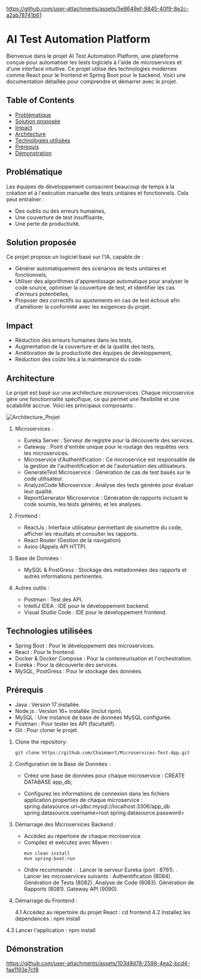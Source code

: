 
https://github.com/user-attachments/assets/5e8649ef-9845-40f9-8e2c-a2ab78741b61
# AI Test Automation Platform

Bienvenue dans le projet AI Test Automation Platform, une plateforme conçue pour automatiser les tests logiciels à l'aide de microservices et d'une interface intuitive. Ce projet utilise des technologies modernes comme React pour le frontend et Spring Boot pour le backend. Voici une documentation détaillée pour comprendre et démarrer avec le projet.

## Table of Contents
- [Problématique](#problématique)
- [Solution proposée ](#solution-proposée )
- [Impact](#impact)
- [Architecture](#architecture)
- [Technologies utilisées](#technologies-utilisées)
- [Prérequis](#prérequis)
- [Démonstration](#démonstration)
  
## Problématique

Les équipes de développement consacrent beaucoup de temps à la création et à l'exécution manuelle des tests unitaires et fonctionnels. Cela peut entraîner :

- Des oublis ou des erreurs humaines,
- Une couverture de test insuffisante,
- Une perte de productivité.

## Solution proposée 

Ce projet propose un logiciel basé sur l'IA, capable de :

- Générer automatiquement des scénarios de tests unitaires et fonctionnels,
- Utiliser des algorithmes d'apprentissage automatique pour analyser le code source, optimiser la couverture de test, et identifier les cas d'erreurs potentielles,
- Proposer des correctifs ou ajustements en cas de test échoué afin d'améliorer la conformité avec les exigences du projet.

## Impact 

- Réduction des erreurs humaines dans les tests,
- Augmentation de la couverture et de la qualité des tests,
- Amélioration de la productivité des équipes de développement,
- Réduction des coûts liés à la maintenance du code.

## Architecture

Le projet est basé sur une architecture microservices. Chaque microservice gère une fonctionnalité spécifique, ce qui permet une flexibilité et une scalabilité accrue. Voici les principaux composants :

![Architecture_Projet](https://github.com/user-attachments/assets/77848378-f5fd-4f14-85ac-5bec85e6d190)

 1. Microservices :
    - Eureka Server : Serveur de registre pour la découverte des services.
    - Gateway : Point d'entrée unique pour le routage des requêtes vers les microservices.
    - Microservice d'Authentification : Ce microservice est responsable de la gestion de l'authentification et de l'autorisation des utilisateurs.
    - GenerateTest Microservice : Génération de cas de test basés sur le code utilisateur.
    - AnalyzeCode Microservice : Analyse des tests générés pour évaluer leur qualité.
    - ReportGenerator Microservice : Génération de rapports incluant le code soumis, les tests générés, et les analyses. 

 2. Frontend :
    - ReactJs : Interface utilisateur permettant de soumettre du code, afficher les résultats et consulter les rapports.
    - React Router (Gestion de la navigation)
    - Axios (Appels API HTTP)

 3. Base de Données :
    - MySQL & PostGress : Stockage des métadonnées des rapports et autres informations pertinentes.

 4. Autres outils :
    - Postman : Test des API.
    - IntelliJ IDEA : IDE pour le développement backend.
    - Visual Studio Code : IDE pour le développement frontend. 

## Technologies utilisées

- Spring Boot : Pour le développement des microservices.
- React : Pour le frontend.
- Docker & Docker Compose : Pour la conteneurisation et l'orchestration.
- Eureka : Pour la découverte des services.
- MySQL, PostGress : Pour le stockage des données.

## Prérequis

- Java : Version 17 installée.
- Node.js : Version 16+ installée (inclut npm).
- MySQL : Une instance de base de données MySQL configurée.
- Postman : Pour tester les API (facultatif).
- Git : Pour cloner le projet.

1. Clone the repository:
   ```
   git clone https://github.com/Chaimaert/Microservices-Test-App.git

2. Configuration de la Base de Données :
   - Créez une base de données pour chaque microservice : 
         CREATE DATABASE app_db;

   - Configurez les informations de connexion dans les fichiers application.properties de chaque microservice :
         spring.datasource.url=jdbc:mysql://localhost:3306/app_db
         spring.datasource.username=root
         spring.datasource.password=<votre-mot-de-passe>
         
3. Démarrage des Microservices Backend :
   - Accédez au répertoire de chaque microservice.
   - Compilez et exécutez avec Maven :
     ```
     mvn clean install
     mvn spring-boot:run
     
   - Ordre recommandé :
      . Lancer le serveur Eureka (port : 8761).
      . Lancer les microservices suivants :
          Authentification (8084).
          Génération de Tests (8082).
          Analyse de Code (8083).
          Génération de Rapports (8081).
          Gateway API (9090).
   
4. Démarrage du Frontend :
   
   4.1 Accédez au répertoire du projet React :
        cd frontend
  4.2 Installez les dépendances :
        npm install
        
  4.3 Lancer l'application : 
        npm install
  
## Démonstration

https://github.com/user-attachments/assets/103d9d78-2598-4ea2-bcd4-faa1193e7cf8


